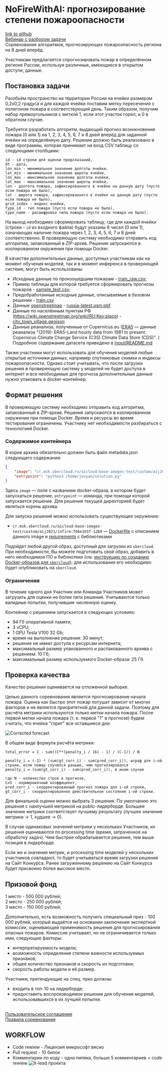 NoFireWithAI: прогнозирование степени пожароопасности
=================================
[link to github](https://github.com/sberbank-ai/no_fire_with_ai_aij2021)  
[Вебинар с разбором задачи](https://www.youtube.com/watch?v=EyIhDjjNjXs)  
Соревнование алгоритмов, прогнозирующих пожароопасность региона на 8 дней вперёд. 

Участникам предлагается спрогнозировать пожар в определённом регионе России, используя различные, имеющиеся в открытом доступе, данные.

## Постановка задачи

Разобьём пространство на территории России на ячейки размером 0,2x0,2 градуса и для каждой ячейки поставим метку пересечения с полигоном пожара в соответствующий день. Таким образом, получим набор прямоугольников с меткой 1, если этот участок горел, и 0 в обратном случае.

Требуется разработать алгоритм, выдающий прогноз возникновения пожара (0 или 1) на 1, 2, 3, 4, 5, 6, 7 и 8 дней вперёд для заданной ячейки на определённую дату. Решение должно быть реализовано в виде программы, которая принимает на вход CSV таблицу со следующими столбцами:  
```
id - id строки для оценки предсказаний,
dt - дата,  
lon_min - минимальное значение долготы ячейки,  
lat_min - минимальное значение широты ячейки,  
lon_max - максимальное значение долготы ячейки,  
lat_max - максимальное значение широты ячейки, 
lon - долгота пожара, зафиксированного в ячейке на данную дату (пусто если пожара не было),  
lat - широта пожара, зафиксированного в ячейке на данную дату (пусто если пожара не было),  
grid_index - индекс ячейки,
type_id - тип пожара (пусто если пожара не было),  
type_name - расшифровка типа пожара (пусто если пожара не было).  
```

На выход необходимо сформировать таблицу, где для каждой ячейки (строки - `id` из входного файла) будут указаны 8 чисел (0 или 1), означающих наличие пожара через 1, 2, 3, 4, 5, 6, 7 и 8 дней соответственно. В проверяющую систему необходимо отправить код алгоритма, запакованный в ZIP-архив. Решения запускаются в изолированном окружении при помощи Docker.

В качестве дополнительных данных, доступных участникам как на момент обучения моделей, так и в момент инференса в проверяющей системе, могут быть использованы:

- Исходные данные по произошедшим пожарам - [train_raw.csv](https://dsworks.s3pd01.sbercloud.ru/aij2021/NoFireWithAI/train_raw.csv);
- Пример таблицы для которой требуется сформировать прогнозы пожаров - [sample_test.csv](https://dsworks.s3pd01.sbercloud.ru/aij2021/NoFireWithAI/sample_test.csv);
- Предобработанные исходные данные, описываемые в базовом решении - [train.csv](https://dsworks.s3pd01.sbercloud.ru/aij2021/NoFireWithAI/train.csv)
- Данные [openstreetmap](https://www.openstreetmap.org)  - [russia-latest.osm.pbf](https://dsworks.s3pd01.sbercloud.ru/aij2021/NoFireWithAI/russia-latest.osm.pbf)
- Данные по населённым пунктам РФ (https://wiki.openstreetmap.org/wiki/RU:Key:place) - [city_town_village.geojson](https://dsworks.s3pd01.sbercloud.ru/aij2021/NoFireWithAI/city_town_village.geojson)
 - Данные реанализа, полученные от Copernicus.eu ([ERA5](https://cds.climate.copernicus.eu/cdsapp#!/dataset/reanalysis-era5-land)  — данные реанализа "(2019): ERA5-Land hourly data from 1981 to present. Copernicus Climate Change Service (C3S) Climate Data Store (CDS)". ) Подробное содержание датасета приведено в [input/README.md](https://github.com/sberbank-ai/no_fire_with_ai_aij2021/blob/main/input/README.md)  

Также участники могут использовать для обучения моделей любые открытые источники данных, например спутниковые снимки и индексы пожароопасности. Однако стоит учитывать, что после загрузки решения в проверяющую систему у моделей не будет доступа в интернет и все необходимые для прогноза дополнительные данные нужно упаковать в docker-контейнер.


## Формат решения

В проверяющую систему необходимо отправить код алгоритма, запакованный в ZIP-архив. Решения запускаются в изолированном окружении при помощи Docker. Время и ресурсы во время тестирования ограничены. Участнику нет необходимости разбираться с технологией Docker.

### Содержимое контейнера

В корне архива обязательно должен быть файл metadata.json следующего содержания:
```json
{
    "image": "cr.msk.sbercloud.ru/aicloud-base-images-test/custom/aij2021/infire:f66e1b5f-1269",
    "entrypoint": "python3 /home/jovyan/solution.py"
}
```

Здесь `image` — поле с названием docker-образа, в котором будет запускаться решение, `entrypoint` — команда, при помощи которой запускается решение. Для решения текущей директорией будет являться корень архива. 

Для запуска решений можно использовать существующее окружение:

- `cr.msk.sbercloud.ru/aicloud-base-images-test/custom/aij2021/infire:f66e1b5f-1269` — [Dockerfile](https://github.com/sberbank-ai/no_fire_with_ai_aij2021/blob/main/Dockerfile) с описанием данного image и [requirements](https://github.com/sberbank-ai/no_fire_with_ai_aij2021/blob/main/requirements.txt) с библиотеками

Подойдет любой другой образ, доступный для загрузки из `sbercloud`. При необходимости, Вы можете подготовить свой образ, добавить в него необходимое ПО и библиотеки (см. [инструкцию по созданию Docker-образов для `sbercloud`](https://github.com/sberbank-ai/no_fire_with_ai_aij2021/blob/main/sbercloud_instruction.md)); для использования его необходимо будет опубликовать на `sbercloud`.

### Ограничения

В течение одного дня Участник или Команда Участников может загрузить для оценки не более пяти решений. Учитываются только валидные попытки, получившие численную оценку.  

Контейнер с решением запускается в следующих условиях:

- 94 Гб оперативной памяти;
- 3 vCPU;
- 1 GPU Tesla V100 32 Gb;
- время на выполнение решения: 30 минут;
- решение не имеет доступа к ресурсам интернета;
- максимальный размер упакованного и распакованного архива с решением: 10 Гб;
- максимальный размер используемого Docker-образа: 25 Гб.


## Проверка качества


Качество решения оценивается на отложенной выборке.  

Целью данного соревнования является прогнозирование начала пожара. Оценка как быстро этот пожар потушат зависит от многих факторов и не является приоритетной для данной задачи. Поэтому для расчёта метрики используются только метки начала пожара. После первой метки начала пожара (т. е. первой "1" в прогнозе) будем считать, что ячейка "горит" все оставшиеся дни:

![Corrected forecast](https://raw.githubusercontent.com/sberbank-ai/no_fire_with_ai_aij2021/main/input/burned_cells.png)


В общем виде формула расчёта метрики:
```
total_error = 1 - sum((C**(penalty_i / 16) - 1) / (C-1)) / N

penalty_i = (-2) * (sum(gt_corr_i) - sum(pred_corr_i)), штраф для i-ой строки, если пожар случился раньше, чем прогнозировался
penalty_i = (sum(gt_corr_i) - sum(pred_corr_i)), в ином случае

где N - количество строк в прогнозе,
С=5 - нормировочный коэффициент, 
pred_corr_i - скорректированный прогноз пожара для i-ой строки,
gt_corr_i - скорректированное действительное состояние i-ой строки.
```

Для финальной оценки можно выбрать 3 решения. По умолчанию это решения с наилучшей метрикой на public-лидерборде. Большее значение метрики соответствует лучшему результату (лучшее значение метрики → 1, худшее → 0).  

В случае одинаковых значений метрики у нескольких Участников, их решения оцениваются по processing time (время, затраченное на обработку задач). Чем быстрее обрабатывается решение, тем выше позиция в лидерборде.  

Если же и значения метрик, и processing time моделей у нескольких участников совпадают, то будет учитываться время загрузки решения на Сайт Конкурса. Ранее загруженному решению на Сайт Конкурса будет присвоено более высокое место.


## Призовой фонд

1 место - 500 000 рублей;  
2 место - 250 000 рублей;  
3 место - 150 000 рублей;

Дополнительно, есть возможность получить специальный приз - 100 000 рублей, который выдаётся на основании заключения экспертной комиссии, оценивающей применимость решения для прогнозирования опасных пожаров. Комиссия учитывает, но не ограничивается только ими, следующие факторы:
- интерпретируемость модели;
- возможность определения степени важности используемых признаков;
- общее количество признаков и скорость их подготовки;
- скорость работы модели и её размер.

Участники, претендующие на спец. приз должны:
- входить в топ-10 на лидерборде;
- предоставить воспроизводимое решение для обучения моделей, использовавшихся в их лучшей попытке.

##
[Пользовательское соглашение](https://api.dsworks.ru/dsworks-transfer/api/v1/public/file/terms_of_use.pdf/download)  
[Правила соревнования](https://api.dsworks.ru/dsworks-transfer/api/v1/public/file/rules.pdf/download)

## WORKFLOW
- Code rewiew - Лицензия микрософт висио
- Pull request - 10 бипок
- Комментарии по коду - одна пипяка, больше 5 комментариев = code rewiew 
![It-lead проекта](https://i.postimg.cc/t4zQHQPQ/photo-2021-10-27-01-08-39.jpg)

